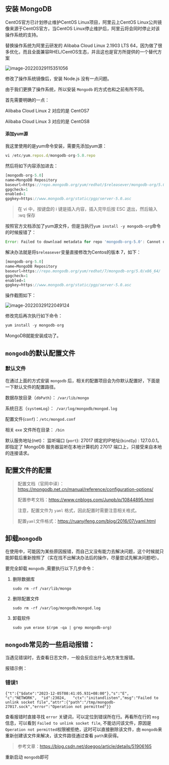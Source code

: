 ## 安装 MongoDB   

CentOS官方已计划停止维护CentOS Linux项目，阿里云上CentOS Linux公共镜像来源于CentOS官方，当CentOS Linux停止维护后，阿里云将会同时停止对该操作系统的支持。

替换操作系统为阿里云研发的 Alibaba Cloud Linux 2.1903 LTS 64，因为做了很多优化，而且全面兼容RHEL/CentOS生态，并且这也是官方所提供的一个替代方案

![image-20220329115351056](https://xiejie-typora.oss-cn-chengdu.aliyuncs.com/2022-03-29-035351.png)



修改了操作系统镜像后，安装 Node.js 没有一点问题。

由于我们更换了操作系统，所以安装 `Mongodb` 的方式也和之前有所不同。

首先需要明确的一点：

Alibaba Cloud Linux 2 对应的是 CentOS7

Alibaba Cloud Linux 3 对应的是 CentOS8

#### 添加yum源

我这里使用的是yum命令安装，需要先添加yum源：

```js
vi /etc/yum.repos.d/mongodb-org-5.0.repo
```

然后将如下内容添加进去：

```js
[mongodb-org-5.0]
name=MongoDB Repository
baseurl=https://repo.mongodb.org/yum/redhat/$releasever/mongodb-org/5.0/x86_64/
gpgcheck=1
enabled=1
gpgkey=https://www.mongodb.org/static/pgp/server-5.0.asc
```

> 在 vi 中，按键盘的 i 键是插入内容，插入完毕后按 ESC 退出，然后输入 :wq 保存

按照官方文档添加了yum源文件，但是当执行`yum install -y mongodb-org`命令的时候报错了：

```js
Error: Failed to download metadata for repo 'mongodb-org-5.0': Cannot download repomd.xml: Status code: 404 for https://repo.mongodb.org/yum/redhat/3/mongodb-org/5.0/x86_64/repodata/repomd.xml
```

解决办法就是将`$releasever`变量直接修改为Centos的版本 7，如下：

```js
[mongodb-org-5.0]
name=MongoDB Repository
baseurl=https://repo.mongodb.org/yum/redhat/7/mongodb-org/5.0/x86_64/
gpgcheck=1
enabled=1
gpgkey=https://www.mongodb.org/static/pgp/server-5.0.asc
```

操作截图如下：

![image-20220329122049124](https://xiejie-typora.oss-cn-chengdu.aliyuncs.com/2022-03-29-042049.png)

修改完后再次执行如下命令：

```js
yum install -y mongodb-org
```

MongoDB就能安装成功了。

## `mongodb`的默认配置文件

### 默认文件

在通过上面的方式安装 `mongodb` 后，相关的配置项目会为你默认配置好，下面是一下默认文件的配置路径。

数据存放目录（`dbPath`）： `/var/lib/mongo`

系统日志（`systemLog`）：` /var/log/mongodb/mongod.log`

配置文件(`conf`)：`/etc/mongod.conf`

相关 `exe` 文件所在目录： `/bin`

默认服务地址(net)： 监听端口 (`port`): 27017   绑定的IP地址(`bindIp`) : 127.0.0.1。即指定了 MongoDB 服务器监听在本地计算机的 27017 端口上，只接受来自本地的连接请求。

## 配置文件的配置

> 配置文档（官网中译）：https://mongodb.net.cn/manual/reference/configuration-options/
>
> 配置参考文档：https://www.cnblogs.com/Junpb/p/10844895.html
>
> 注意，配置文件为 `yaml` 格式，因此配置时需要注意相关格式。
>
> 配置`yaml`文件格式：https://ruanyifeng.com/blog/2016/07/yaml.html

## 卸载`mongodb`

在使用中，可能因为某些原因报错，而自己又没有能力去解决问题，这个时候就只能卸载后重新按照了（实在找不出解决办法后的操作，尽量尝试先解决问题吧）。

要完全卸载 `mongodb` ,需要执行以下几步命令：

1. 删除数据库

   ```shell
   sudo rm -rf /var/lib/mongo
   ```

2. 删除配置文件

   ```shell
   sudo rm -rf /var/log/mongodb/mongod.log
   ```

3. 卸载软件

   ```shell
   sudo yum erase $(rpm -qa | grep mongodb-org) 
   ```

   

## `mongodb`常见的一些启动报错：

当遇见错误时，去查看日志文件，一般会反应出什么地方发生报错。

报错示例：

### 错误1

```shell
{"t":{"$date":"2023-12-05T08:41:05.931+08:00"},"s":"E",  "c":"NETWORK",  "id":23024,   "ctx":"initandlisten","msg":"Failed to unlink socket file","attr":{"path":"/tmp/mongodb-27017.sock","error":"Operation not permitted"}}
```

查看报错时直接寻找 `error` 关键词，可以定位到错误所在行。再看所在行的 `msg` 信息，可以看到 `Failed to unlink socket file`, 不能访问该文件，原因是 `Operation not permitted`权限被拒绝，这时可以直接删除该文件，由 `mongodb`来重新创建该文件来解决，该文件路径通过查看 `path`来获得。

> 参考文章：https://blog.csdn.net/doegoo/article/details/51906165

重新启动 `mongodb`即可